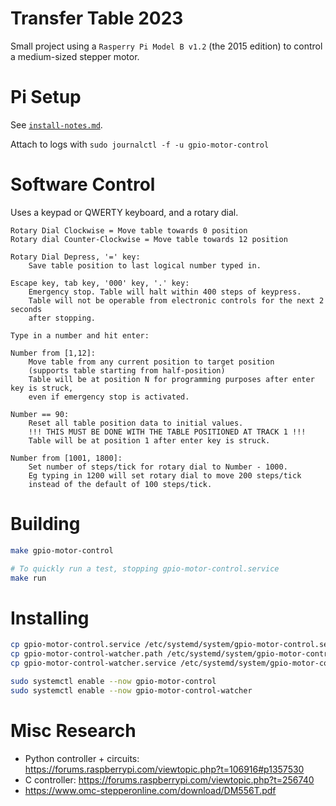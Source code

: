 
# Transfer Table 2023

Small project using a `Rasperry Pi Model B v1.2` (the 2015 edition) to
control a medium-sized stepper motor.

# Pi Setup

See [`install-notes.md`](install-notes.md).

Attach to logs with `sudo journalctl -f -u gpio-motor-control`

# Software Control

Uses a keypad or QWERTY keyboard, and a rotary dial.

```
Rotary Dial Clockwise = Move table towards 0 position
Rotary dial Counter-Clockwise = Move table towards 12 position

Rotary Dial Depress, '=' key:
    Save table position to last logical number typed in.

Escape key, tab key, '000' key, '.' key:
    Emergency stop. Table will halt within 400 steps of keypress.
    Table will not be operable from electronic controls for the next 2 seconds
    after stopping.

Type in a number and hit enter:

Number from [1,12]:
    Move table from any current position to target position
    (supports table starting from half-position)
    Table will be at position N for programming purposes after enter key is struck,
    even if emergency stop is activated.

Number == 90:
    Reset all table position data to initial values.
    !!! THIS MUST BE DONE WITH THE TABLE POSITIONED AT TRACK 1 !!!
    Table will be at position 1 after enter key is struck.

Number from [1001, 1800]:
    Set number of steps/tick for rotary dial to Number - 1000.
    Eg typing in 1200 will set rotary dial to move 200 steps/tick
    instead of the default of 100 steps/tick.

```

# Building

```bash
make gpio-motor-control

# To quickly run a test, stopping gpio-motor-control.service
make run

```

# Installing

```bash
cp gpio-motor-control.service /etc/systemd/system/gpio-motor-control.service
cp gpio-motor-control-watcher.path /etc/systemd/system/gpio-motor-control-watcher.path
cp gpio-motor-control-watcher.service /etc/systemd/system/gpio-motor-control-watcher.service

sudo systemctl enable --now gpio-motor-control
sudo systemctl enable --now gpio-motor-control-watcher

```

# Misc Research

 - Python controller + circuits: https://forums.raspberrypi.com/viewtopic.php?t=106916#p1357530
 - C controller: https://forums.raspberrypi.com/viewtopic.php?t=256740
 - https://www.omc-stepperonline.com/download/DM556T.pdf



